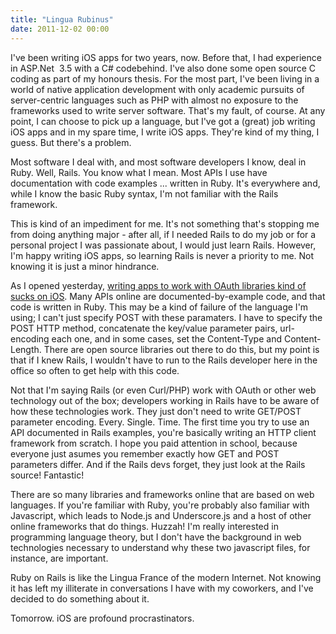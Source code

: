 ```yaml
---
title: "Lingua Rubinus"
date: 2011-12-02 00:00
---
```


<p>I've been writing iOS apps for two years, now. Before that, I had experience in ASP.Net  3.5 with a C# codebehind. I've also done some open source C coding as part of my honours thesis. For the most part, I've been living in a world of native application development with only academic pursuits of server-centric languages such as PHP with almost no exposure to the frameworks used to write server software.<!--more-->
That's my fault, of course. At any point, I can choose to pick up a language, but I've got a (great) job writing iOS apps and in my spare time, I write iOS apps. They're kind of my thing, I guess. But there's a problem.</p>

<p>Most software I deal with, and most software developers I know, deal in Ruby. Well, Rails. You know what I mean. Most APIs I use have documentation with code examples ... written in Ruby. It's everywhere and, while I know the basic Ruby syntax, I'm not familiar with the Rails framework.</p>

<p>This is kind of an impediment for me. It's not something that's stopping me from doing anything major - after all, if I needed Rails to do my job or for a personal project I was passionate about, I would just learn Rails. However, I'm happy writing iOS apps, so learning Rails is never a priority to me. Not knowing it is just a minor hindrance.</p>

<p>As I opened yesterday, <a href="http://ashfurrow.com/2011/12/oauth_sucks/" target="_blank">writing apps to work with OAuth libraries kind of sucks on iOS</a>. Many APIs online are documented-by-example code, and that code is written in Ruby. This may be a kind of failure of the language I'm using; I can't just specify POST with these paramaters. I have to specify the POST HTTP method, concatenate the key/value parameter pairs, url-encoding each one, and in some cases, set the Content-Type and Content-Length. There are open source libraries out there to do this, but my point is that if I knew Rails, I wouldn't have to run to the Rails developer here in the office so often to get help with this code.</p>

<p>Not that I'm saying Rails (or even Curl/PHP) work with OAuth or other web technology out of the box; developers working in Rails have to be aware of how these technologies work. They just don't need to write GET/POST parameter encoding. Every. Single. Time. The first time you try to use an API documented in Rails examples, you're basically writing an HTTP client framework from scratch. I hope you paid attention in school, because everyone just asumes you remember exactly how GET and POST parameters differ. And if the Rails devs forget, they just look at the Rails source! Fantastic!</p>

<p>There are so many libraries and frameworks online that are based on web languages. If you're familiar with Ruby, you're probably also familiar with Javascript, which leads to Node.js and Underscore.js and a host of other online frameworks that do things. Huzzah! I'm really interested in programming language theory, but I don't have the background in web technologies necessary to understand why these two javascript files, for instance, are important.</p>

<p>Ruby on Rails is like the Lingua France of the modern Internet. Not knowing it has left my illiterate in conversations I have with my coworkers, and I've decided to do something about it.</p>

<p>Tomorrow. iOS are profound procrastinators.</p>

<!-- more -->

